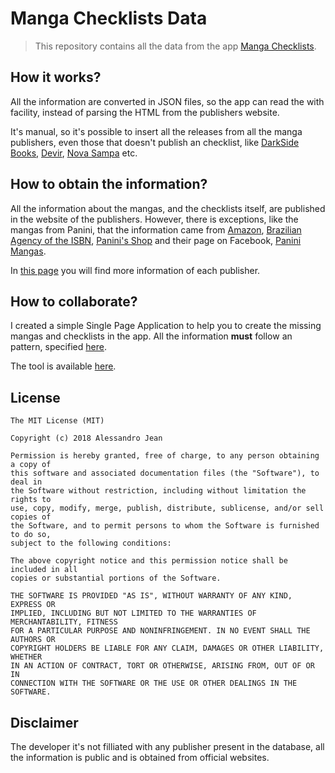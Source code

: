 # Manga Checklists Data

> This repository contains all the data from the app [Manga Checklists](https://github.com/alessandrojean/manga-checklists).

## How it works?

All the information are converted in JSON files, so the app can read the with facility, instead of parsing the HTML from the publishers website.

It's manual, so it's possible to insert all the releases from all the manga publishers, even those that doesn't publish an checklist, like [DarkSide Books](http://www.darksidebooks.com.br/), [Devir](http://devir.com.br/), [Nova Sampa](https://www.editoranovasampa.com.br/loja/) etc.

## How to obtain the information?

All the information about the mangas, and the checklists itself, are published in the website of the publishers. However, there is exceptions, like the mangas from Panini, that the information came from [Amazon](https://amazon.com.br), [Brazilian Agency of the ISBN](http://www.isbn.bn.br/website/consulta/cadastro), [Panini's Shop](https://loja.panini.com.br/panini/vitrines/default.aspx) and their page on Facebook, [Panini Mangas](https://pt-br.facebook.com/PaniniMangas/app/1706637092931001/?ref=page_internal).

In [this page](https://alessandrojean.github.io/manga-checklists-data/informacoes) you will find more information of each publisher.

## How to collaborate?

I created a simple Single Page Application to help you to create the missing mangas and checklists in the app. All the information **must** follow an pattern, specified [here](https://alessandrojean.github.io/manga-checklists-data/padroes).

The tool is available [here](https://alessandrojean.github.io/manga-checklists-data-manager).

## License

    The MIT License (MIT)

    Copyright (c) 2018 Alessandro Jean

    Permission is hereby granted, free of charge, to any person obtaining a copy of
    this software and associated documentation files (the "Software"), to deal in
    the Software without restriction, including without limitation the rights to
    use, copy, modify, merge, publish, distribute, sublicense, and/or sell copies of
    the Software, and to permit persons to whom the Software is furnished to do so,
    subject to the following conditions:
    
    The above copyright notice and this permission notice shall be included in all
    copies or substantial portions of the Software.

    THE SOFTWARE IS PROVIDED "AS IS", WITHOUT WARRANTY OF ANY KIND, EXPRESS OR
    IMPLIED, INCLUDING BUT NOT LIMITED TO THE WARRANTIES OF MERCHANTABILITY, FITNESS
    FOR A PARTICULAR PURPOSE AND NONINFRINGEMENT. IN NO EVENT SHALL THE AUTHORS OR
    COPYRIGHT HOLDERS BE LIABLE FOR ANY CLAIM, DAMAGES OR OTHER LIABILITY, WHETHER
    IN AN ACTION OF CONTRACT, TORT OR OTHERWISE, ARISING FROM, OUT OF OR IN
    CONNECTION WITH THE SOFTWARE OR THE USE OR OTHER DEALINGS IN THE SOFTWARE.
    
## Disclaimer

The developer it's not filliated with any publisher present in the database, all the information is public and is obtained from official websites.